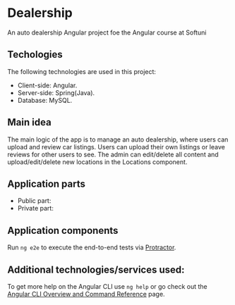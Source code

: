 # Dealership

An auto dealership Angular project foe the Angular course at Softuni

## Techologies

The following technologies are used in this project:

- Client-side: Angular.
- Server-side: Spring(Java).
- Database: MySQL.

## Main idea

The main logic of the app is to manage an auto dealership, where users can upload and review car listings.
Users can upload their own listings or leave reviews for other users to see. The admin can edit/delete all content and upload/edit/delete new locations in the Locations component.

## Application parts

- Public part:
- Private part:

## Application components

Run `ng e2e` to execute the end-to-end tests via [Protractor](http://www.protractortest.org/).

## Additional technologies/services used:

To get more help on the Angular CLI use `ng help` or go check out the [Angular CLI Overview and Command Reference](https://angular.io/cli) page.

